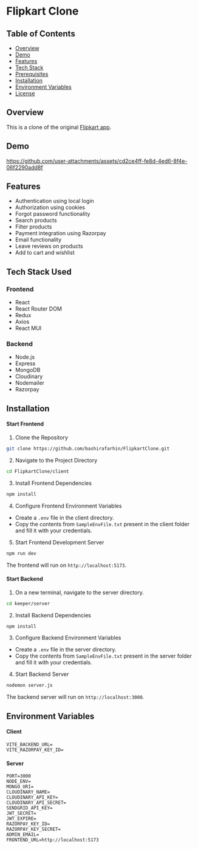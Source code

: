 # Flipkart Clone

## Table of Contents
- [Overview](#overview)
- [Demo](#demo)
- [Features](#features)
- [Tech Stack](#tech-stack)
- [Prerequisites](#prerequisites)
- [Installation](#installation)
- [Environment Variables](#environment-variables)
- [License](#license)

## Overview
This is a clone of the original [Flipkart app](https://www.flipkart.com/).

## Demo
https://github.com/user-attachments/assets/cd2ce4ff-fe8d-4ed6-8f4e-06f2290add8f

## Features
- Authentication using local login
- Authorization using cookies
- Forgot password functionality
- Search products
- Filter products
- Payment integration using Razorpay
- Email functionality
- Leave reviews on products
- Add to cart and wishlist

## Tech Stack Used
### Frontend
- React
- React Router DOM
- Redux
- Axios
- React MUI

### Backend
- Node.js
- Express
- MongoDB
- Cloudinary
- Nodemailer
- Razorpay

## Installation

#### Start Frontend
1. Clone the Repository
```bash
git clone https://github.com/bashirafarhin/FlipkartClone.git
```

2. Navigate to the Project Directory
```bash
cd FlipkartClone/client
```
3. Install Frontend Dependencies
```bash
npm install
```

4. Configure Frontend Environment Variables
- Create a `.env` file in the client directory.
- Copy the contents from `SampleEnvFile.txt` present in the client folder and fill it with your credentials.

5. Start Frontend Development Server
```bash
npm run dev
```
The frontend will run on `http://localhost:5173`.

#### Start Backend

1. On a new terminal, navigate to the server directory.
```bash
cd keeper/server
```

2. Install Backend Dependencies
```bash
npm install
```

3. Configure Backend Environment Variables
- Create a `.env` file in the server directory.
- Copy the contents from `SampleEnvFile.txt` present in the server folder and fill it with your credentials.

4. Start Backend Server
```bash
nodemon server.js
```
The backend server will run on `http://localhost:3000`.

## Environment Variables

#### Client
```env
VITE_BACKEND_URL=
VITE_RAZORPAY_KEY_ID=
```

#### Server
```env
PORT=3000
NODE_ENV=
MONGO_URI=
CLOUDINARY_NAME=
CLOUDINARY_API_KEY=
CLOUDINARY_API_SECRET=
SENDGRID_API_KEY=
JWT_SECRET=
JWT_EXPIRE=
RAZORPAY_KEY_ID=
RAZORPAY_KEY_SECRET=
ADMIN_EMAIL=
FRONTEND_URL=http://localhost:5173
```